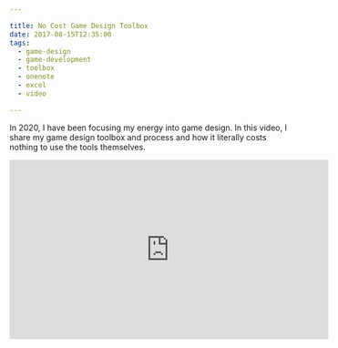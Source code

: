 ```yaml
---

title: No Cost Game Design Toolbox
date: 2017-08-15T12:35:00
tags:
  - game-design
  - game-development
  - toolbox
  - onenote
  - excel
  - video

---
```


In 2020, I have been focusing my energy into game design. In this video, I share my game design toolbox and process and how it literally costs nothing to use the tools themselves.

<!-- more -->

<iframe width="560" height="315" src="https://www.youtube.com/embed/Wtt_a2hbF3o" frameborder="0" allow="accelerometer; autoplay; encrypted-media; gyroscope; picture-in-picture" allowfullscreen></iframe>
